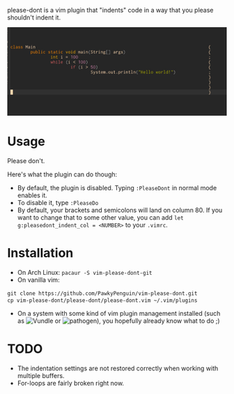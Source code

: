

please-dont is a vim plugin that "indents" code in a way that you please shouldn't indent it.


![demo.jpg](demo.jpg)

# Usage
Please don't. 

Here's what the plugin can do though:
* By default, the plugin is disabled. Typing `:PleaseDont` in normal mode enables it.
* To disable it, type `:PleaseDo`
* By default, your brackets and semicolons will land on column 80. If you want to change that to some other value, you can add `let g:pleasedont_indent_col = <NUMBER>` to your `.vimrc`.

# Installation
* On Arch Linux: `pacaur -S vim-please-dont-git`
* On vanilla vim: 
```
git clone https://github.com/PawkyPenguin/vim-please-dont.git
cp vim-please-dont/please-dont/please-dont.vim ~/.vim/plugins
```
* On a system with some kind of vim plugin management installed (such as ![Vundle](https://github.com/VundleVim/Vundle.vim) or ![pathogen](https://github.com/tpope/vim-pathogen)), you hopefully already know what to do ;)

# TODO
* The indentation settings are not restored correctly when working with multiple buffers.
* For-loops are fairly broken right now.
